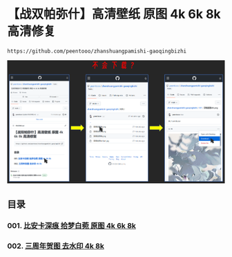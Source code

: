 # 【战双帕弥什】高清壁纸 原图 4k 6k 8k 高清修复

```
https://github.com/peentooo/zhanshuangpamishi-gaoqingbizhi
```
![](download.png)
## 目录

### 001. [比安卡深痕 拾梦白菀  原图 4k 6k 8k](https://github.com/peentooo/zhanshuangpamishi-gaoqingbizhi/tree/main/001)

### 002. [三周年贺图 去水印  4k 8k](https://github.com/peentooo/zhanshuangpamishi-gaoqingbizhi/tree/main/002)
